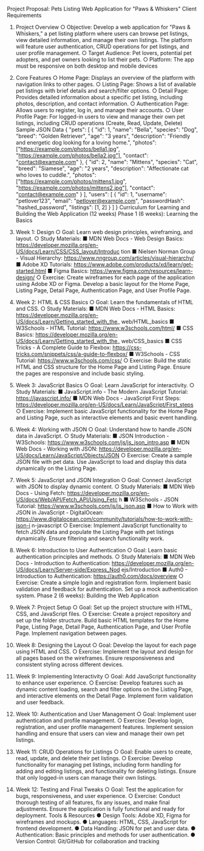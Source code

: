 Project Proposal: Pets Listing Web
Application for "Paws & Whiskers"
Client Requirements

1. Project Overview
○ Objective: Develop a web application for "Paws & Whiskers," a pet listing
platform where users can browse pet listings, view detailed information, and
manage their own listings. The platform will feature user authentication, CRUD
operations for pet listings, and user profile management.
○ Target Audience: Pet lovers, potential pet adopters, and pet owners looking to
list their pets.
○ Platform: The app must be responsive on both desktop and mobile devices
2. Core Features
○ Home Page: Displays an overview of the platform with navigation links to other
pages.
○ Listing Page: Shows a list of available pet listings with brief details and
search/filter options.
○ Detail Page: Provides detailed information about a specific pet listing, including
photos, description, and contact information.
○ Authentication Page: Allows users to register, log in, and manage their
accounts.
○ User Profile Page: For logged-in users to view and manage their own pet
listings, including CRUD operations (Create, Read, Update, Delete)
Sample JSON Data
{
"pets": [
{
"id": 1,
"name": "Bella",
"species": "Dog",
"breed": "Golden Retriever",
"age": "3 years",
"description": "Friendly and energetic dog looking for a loving home.",
"photos": ["https://example.com/photos/bella1.jpg",
"https://example.com/photos/bella2.jpg"],
"contact": "contact@example.com"
},
{
"id": 2,
"name": "Mittens",
"species": "Cat",
"breed": "Siamese",
"age": "2 years",
"description": "Affectionate cat who loves to cuddle.",
"photos": ["https://example.com/photos/mittens1.jpg",
"https://example.com/photos/mittens2.jpg"],
"contact": "contact@example.com"
}
],
"users": [
{
"id": 1,
"username": "petlover123",
"email": "petlover@example.com",
"passwordHash": "hashed_password",
"listings": [1, 2]
}
]
}
Curriculum for Learning and Building the Web Application (12 weeks)
Phase 1 (6 weeks): Learning the Basics

1. Week 1: Design
○ Goal: Learn web design principles, wireframing, and layout.
○ Study Materials:
■ MDN Web Docs - Web Design Basics:
https://developer.mozilla.org/en-US/docs/Learn/CSS/CSS_layout/Introduc
tion
■ Nielsen Norman Group - Visual Hierarchy:
https://www.nngroup.com/articles/visual-hierarchy/
■ Adobe XD Tutorials:
https://www.adobe.com/products/xd/learn/get-started.html
■ Figma Basics: https://www.figma.com/resources/learn-design/
○ Exercise: Create wireframes for each page of the application using Adobe XD or
Figma. Develop a basic layout for the Home Page, Listing Page, Detail Page,
Authentication Page, and User Profile Page.

2. Week 2: HTML & CSS Basics
○ Goal: Learn the fundamentals of HTML and CSS.
○ Study Materials:
■ MDN Web Docs - HTML Basics:
https://developer.mozilla.org/en-US/docs/Learn/Getting_started_with_the_
web/HTML_basics
■ W3Schools - HTML Tutorial: https://www.w3schools.com/html/
■ CSS Basics:
https://developer.mozilla.org/en-US/docs/Learn/Getting_started_with_the_
web/CSS_basics
■ CSS Tricks - A Complete Guide to Flexbox:
https://css-tricks.com/snippets/css/a-guide-to-flexbox/
■ W3Schools - CSS Tutorial: https://www.w3schools.com/css/
○ Exercise: Build the static HTML and CSS structure for the Home Page and
Listing Page. Ensure the pages are responsive and include basic styling.

3. Week 3: JavaScript Basics
○ Goal: Learn JavaScript for interactivity.
○ Study Materials:
■ JavaScript.info - The Modern JavaScript Tutorial: https://javascript.info/
■ MDN Web Docs - JavaScript First Steps:
https://developer.mozilla.org/en-US/docs/Learn/JavaScript/First_steps
○ Exercise: Implement basic JavaScript functionality for the Home Page and
Listing Page, such as interactive elements and basic event handling.

4. Week 4: Working with JSON
○ Goal: Understand how to handle JSON data in JavaScript.
○ Study Materials:
■ JSON Introduction - W3Schools:
https://www.w3schools.com/js/js_json_intro.asp
■ MDN Web Docs - Working with JSON:
https://developer.mozilla.org/en-US/docs/Learn/JavaScript/Objects/JSON
○ Exercise: Create a sample JSON file with pet data. Use JavaScript to load and
display this data dynamically on the Listing Page.

5. Week 5: JavaScript and JSON Integration
○ Goal: Connect JavaScript with JSON to display dynamic content.
○ Study Materials:
■ MDN Web Docs - Using Fetch:
https://developer.mozilla.org/en-US/docs/Web/API/Fetch_API/Using_Fetc
h
■ W3Schools - JSON Tutorial: https://www.w3schools.com/js/js_json.asp
■ How to Work with JSON in JavaScript - DigitalOcean:
https://www.digitalocean.com/community/tutorials/how-to-work-with-json-i
n-javascript
○ Exercise: Implement JavaScript functionality to fetch JSON data and populate
the Listing Page with pet listings dynamically. Ensure filtering and search
functionality work.

6. Week 6: Introduction to User Authentication
○ Goal: Learn basic authentication principles and methods.
○ Study Materials:
■ MDN Web Docs - Introduction to Authentication:
https://developer.mozilla.org/en-US/docs/Learn/Server-side/Express_Nod
ejs/Introduction
■ Auth0 - Introduction to Authentication: https://auth0.com/docs/overview
○ Exercise: Create a simple login and registration form. Implement basic validation
and feedback for authentication. Set up a mock authentication system.
Phase 2 (6 weeks): Building the Web Application

1. Week 7: Project Setup
○ Goal: Set up the project structure with HTML, CSS, and JavaScript files.
○ Exercise: Create a project repository and set up the folder structure. Build basic
HTML templates for the Home Page, Listing Page, Detail Page, Authentication
Page, and User Profile Page. Implement navigation between pages.

2. Week 8: Designing the Layout
○ Goal: Develop the layout for each page using HTML and CSS.
○ Exercise: Implement the layout and design for all pages based on the
wireframes. Ensure responsiveness and consistent styling across different
devices.

3. Week 9: Implementing Interactivity
○ Goal: Add JavaScript functionality to enhance user experience.
○ Exercise: Develop features such as dynamic content loading, search and filter
options on the Listing Page, and interactive elements on the Detail Page.
Implement form validation and user feedback.

4. Week 10: Authentication and User Management
○ Goal: Implement user authentication and profile management.
○ Exercise: Develop login, registration, and user profile management features.
Implement session handling and ensure that users can view and manage their
own pet listings.

5. Week 11: CRUD Operations for Listings
○ Goal: Enable users to create, read, update, and delete their pet listings.
○ Exercise: Develop functionality for managing pet listings, including form handling
for adding and editing listings, and functionality for deleting listings. Ensure that
only logged-in users can manage their own listings.

6. Week 12: Testing and Final Tweaks
○ Goal: Test the application for bugs, responsiveness, and user experience.
○ Exercise: Conduct thorough testing of all features, fix any issues, and make final
adjustments. Ensure the application is fully functional and ready for deployment.
Tools & Resources
● Design Tools: Adobe XD, Figma for wireframes and mockups.
● Languages: HTML, CSS, JavaScript for frontend development.
● Data Handling: JSON for pet and user data.
● Authentication: Basic principles and methods for user authentication.
● Version Control: Git/GitHub for collaboration and tracking
